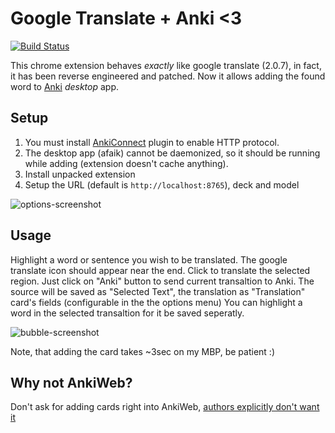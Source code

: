 # Google Translate + Anki <3

[![Build Status](https://travis-ci.org/razum2um/google-translate-anki.svg?branch=master)](https://travis-ci.org/razum2um/google-translate-anki)

This chrome extension behaves *exactly* like google translate (2.0.7), in fact, it has been reverse engineered and patched.
Now it allows adding the found word to [Anki](https://apps.ankiweb.net/) *desktop* app.

## Setup

1) You must install [AnkiConnect](https://ankiweb.net/shared/info/2055492159) plugin to enable HTTP protocol.
2) The desktop app (afaik) cannot be daemonized, so it should be running while adding (extension doesn't cache anything).
3) Install unpacked extension
4) Setup the URL (default is `http://localhost:8765`), deck and model

![options-screenshot](https://raw.github.com/clearlykyle/google-translate-anki/master/options.png)

## Usage

Highlight a word or sentence you wish to be translated. The google translate icon should appear near the end. 
Click to translate the selected region. 
Just click on "Anki" button to send current transaltion to Anki.
The source will be saved as "Selected Text", the translation as "Translation" card's fields (configurable in the the options menu)
You can highlight a word in the selected transaltion for it be saved seperatly.

![bubble-screenshot](https://raw.github.com/clearlykyle/google-translate-anki/master/bubble.png)

Note, that adding the card takes ~3sec on my MBP, be patient :)

## Why not AnkiWeb?

Don't ask for adding cards right into AnkiWeb, [authors explicitly don't want it](https://anki.tenderapp.com/discussions/ankiweb/1886-issue-with-saving-cards-via-rest-api)

